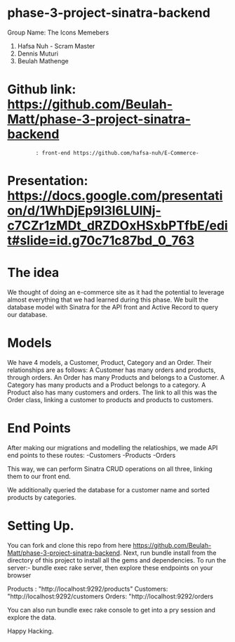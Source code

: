 # phase-3-project-sinatra-backend

Group Name: The Icons
Memebers
1. Hafsa Nuh - Scram Master
2. Dennis Muturi
3. Beulah Mathenge 

# Github link: https://github.com/Beulah-Matt/phase-3-project-sinatra-backend
             : front-end https://github.com/hafsa-nuh/E-Commerce-
# Presentation: https://docs.google.com/presentation/d/1WhDjEp9l3l6LUlNj-c7CZr1zMDt_dRZDOxHSxbPTfbE/edit#slide=id.g70c71c87bd_0_763                

# The idea
We thought of doing an e-commerce site as it had the potential to leverage almost everything that we had learned during this phase. We built the database model with Sinatra for the API front and Active Record to query our database.

# Models
We have 4 models, a Customer, Product, Category and an Order. 
Their relationships are as follows:
A Customer has many orders and products, through orders.
An Order has many Products and belongs to a Customer.
A Category has many products and a Product belongs to a category.
A Product also has many customers and orders. 
The link to all this was the Order class, linking a customer to products and products to customers.

# End Points
After making our migrations and modelling the relatioships, we made API end points to these routes:
-Customers
-Products
-Orders

This way, we can perform Sinatra CRUD operations on all three, linking them to our front end.

We additionally queried the database for a customer name and sorted products by categories.

# Setting Up.
You can fork and clone this repo from here https://github.com/Beulah-Matt/phase-3-project-sinatra-backend.
Next, run bundle install from the directory of this project to install all the gems and dependencies. 
To run the server:- bundle exec rake server, then explore these endpoints on your browser

Products : "http://localhost:9292/products"
Customers: "http://localhost:9292/customers
Orders: "http://localhost:9292/orders

You can also run bundle exec rake console to get into a  pry session and explore the data. 

Happy Hacking.

